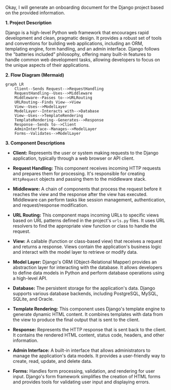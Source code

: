 Okay, I will generate an onboarding document for the Django project based on the provided information.

**1. Project Description**

Django is a high-level Python web framework that encourages rapid development and clean, pragmatic design. It provides a robust set of tools and conventions for building web applications, including an ORM, templating engine, form handling, and an admin interface. Django follows the "batteries included" philosophy, offering many built-in features to handle common web development tasks, allowing developers to focus on the unique aspects of their applications.

**2. Flow Diagram (Mermaid)**

```mermaid
graph LR
    Client--Sends Request-->RequestHandling
    RequestHandling--Uses-->Middleware
    Middleware--Passes to-->URLRouting
    URLRouting--Finds View-->View
    View--Uses-->ModelLayer
    ModelLayer--Interacts with-->Database
    View--Uses-->TemplateRendering
    TemplateRendering--Generates-->Response
    Response--Sends to-->Client
    AdminInterface--Manages-->ModelLayer
    Forms--Validates-->ModelLayer
```

**3. Component Descriptions**

*   **Client:** Represents the user or system making requests to the Django application, typically through a web browser or API client.

*   **Request Handling:** This component receives incoming HTTP requests and prepares them for processing. It's responsible for creating `HttpRequest` objects and passing them to the middleware stack.

*   **Middleware:** A chain of components that process the request before it reaches the view and the response after the view has executed. Middleware can perform tasks like session management, authentication, and request/response modification.

*   **URL Routing:** This component maps incoming URLs to specific views based on URL patterns defined in the project's `urls.py` files. It uses URL resolvers to find the appropriate view function or class to handle the request.

*   **View:** A callable (function or class-based view) that receives a request and returns a response. Views contain the application's business logic and interact with the model layer to retrieve or modify data.

*   **Model Layer:** Django's ORM (Object-Relational Mapper) provides an abstraction layer for interacting with the database. It allows developers to define data models in Python and perform database operations using a high-level API.

*   **Database:** The persistent storage for the application's data. Django supports various database backends, including PostgreSQL, MySQL, SQLite, and Oracle.

*   **Template Rendering:** This component uses Django's template engine to generate dynamic HTML content. It combines templates with data from the view to produce the final output that is sent to the client.

*   **Response:** Represents the HTTP response that is sent back to the client. It contains the rendered HTML content, status code, headers, and other information.

*   **Admin Interface:** A built-in interface that allows administrators to manage the application's data models. It provides a user-friendly way to create, read, update, and delete data.

*   **Forms:** Handles form processing, validation, and rendering for user input. Django's form framework simplifies the creation of HTML forms and provides tools for validating user input and displaying errors.